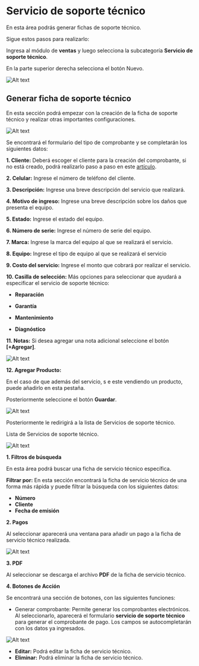 # Servicio de soporte técnico

En esta área podrás generar fichas de soporte técnico.

Sigue estos pasos para realizarlo:

Ingresa al módulo de **ventas** y luego selecciona la subcategoría **Servicio de soporte técnico**.

En la parte superior derecha selecciona el botón Nuevo.

![Alt text](../img/Servicio-tecnico1.jpg)

## Generar ficha de soporte técnico

En esta sección podrá empezar con la creación de la ficha de soporte técnico y realizar otras importantes configuraciones.

![Alt text](../img/Servictecnico2.jpg)

Se encontrará el formulario del tipo de comprobante y se completarán los siguientes datos:

**1. Cliente:** Deberá escoger el cliente para la creación del comprobante, si no está creado, podrá realizarlo paso a paso en este [artículo](#).

**2. Celular:** Ingrese el número de teléfono del cliente.

**3. Descripción:** Ingrese una breve descripción del servicio que realizará.

**4. Motivo de ingreso:** Ingrese una breve descripción sobre los daños que presenta el equipo.

**5. Estado:** Ingrese el estado del equipo.

**6. Número de serie:** Ingrese el número de serie del equipo.

**7. Marca:** Ingrese la marca del equipo al que se realizará el servicio.

**8. Equipo:** Ingrese el tipo de  equipo al que se realizará el servicio

**9. Costo del servicio:** Ingrese el monto que cobrará por realizar el servicio.

**10. Casilla de selección:** Más opciones para seleccionar que ayudará a especificar el servicio de soporte técnico:

- **Reparación**

- **Garantía**

- **Mantenimiento**

- **Diagnóstico**

**11. Notas:** Si desea agregar una nota adicional seleccione el botón **[+Agregar]**.

![Alt text](../img/servtecnico3.jpg)

**12. Agregar Producto:**

En el caso de que además del servicio, s e este vendiendo un producto, puede añadirlo en esta pestaña.

Posteriormente seleccione el botón **Guardar**.

![Alt text](../img/servtecnico4.jpg)

Posteriormente le redirigirá a la lista de Servicios de soporte técnico.

Lista de Servicios de soporte técnico.

![Alt text](../img/servicio-tecnico-5e.jpg)

**1. Filtros de búsqueda**

En esta área podrá buscar una ficha de servicio técnico específica.

**Filtrar por:** En esta sección encontrará la ficha de servicio técnico de una forma más rápida y puede filtrar la búsqueda con los siguientes datos:

- **Número**
- **Cliente**
- **Fecha de emisión**

**2. Pagos**

Al seleccionar aparecerá una ventana para añadir un pago a la ficha de servicio técnico realizada.

![Alt text](../img/srvtecnico.jpg)

**3. PDF**

Al seleccionar se descarga el archivo **PDF** de la ficha de servicio técnico.

**4. Botones de Acción**

Se encontrará una sección de botones, con las siguientes funciones:

- Generar comprobante: Permite generar los comprobantes electrónicos.
Al seleccionarlo, aparecerá el formulario **servicio de soporte técnico** para generar el comprobante de pago. Los campos se autocompletarán con los datos ya ingresados.

![Alt text](../img/servicio-tecnic.jpg)

- **Editar:** Podrá editar la ficha de servicio técnico.
- **Eliminar:** Podrá eliminar la ficha de servicio técnico.
